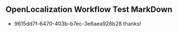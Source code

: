 ## OpenLocalization Workflow Test MarkDown
* 9615dd7f-6470-403b-b7ec-3e6aea926b28 thanks!

<!--HONumber=Jul16_HO3-->


